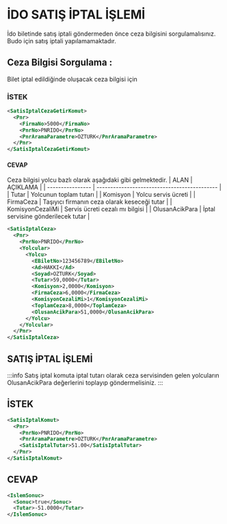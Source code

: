 # İDO SATIŞ İPTAL İŞLEMİ

İdo biletinde satış iptali göndermeden önce ceza bilgisini sorgulamalısınız. Budo için satış iptali yapılamamaktadır.

## **Ceza Bilgisi Sorgulama :**

Bilet iptal edildiğinde oluşacak ceza bilgisi için

### İSTEK

```xml
<SatisIptalCezaGetirKomut>
  <Pnr>
    <FirmaNo>5000</FirmaNo>
    <PnrNo>PNRIDO</PnrNo>
    <PnrAramaParametre>OZTURK</PnrAramaParametre>
  </Pnr>
</SatisIptalCezaGetirKomut>
```

#### CEVAP

Ceza bilgisi yolcu bazlı olarak aşağıdaki gibi gelmektedir.
| ALAN | AÇIKLAMA |
| ---------------- | -------------------------------------------- |
| Tutar            | Yolcunun toplam tutarı                       |
| Komisyon         | Yolcu servis ücreti                          |
| FirmaCeza        | Taşıyıcı firmanın ceza olarak keseceği tutar |
| KomisyonCezaliMi | Servis ücreti cezalı mı bilgisi              |
| OlusanAcikPara   | İptal servisine gönderilecek tutar           |

```xml
<SatisIptalCeza>
  <Pnr>
    <PnrNo>PNRIDO</PnrNo>
    <Yolcular>
      <Yolcu>
        <EBiletNo>123456789</EBiletNo>
        <Ad>HAKKI</Ad>
        <Soyad>OZTURK</Soyad>
        <Tutar>59,0000</Tutar>
        <Komisyon>2,0000</Komisyon>
        <FirmaCeza>6,0000</FirmaCeza>
        <KomisyonCezaliMi>1</KomisyonCezaliMi>
        <ToplamCeza>8,0000</ToplamCeza>
        <OlusanAcikPara>51,0000</OlusanAcikPara>
      </Yolcu>
    </Yolcular>
  </Pnr>
</SatisIptalCeza>
```

## SATIŞ İPTAL İŞLEMİ

:::info
Satış iptal komuta iptal tutarı olarak ceza servisinden gelen yolcuların OlusanAcikPara değerlerini toplayıp göndermelisiniz.
:::

## İSTEK

```xml
<SatisIptalKomut>
  <Pnr>
    <PnrNo>PNRIDO</PnrNo>
    <PnrAramaParametre>OZTURK</PnrAramaParametre>
    <SatisIptalTutar>51.00</SatisIptalTutar>
  </Pnr>
</SatisIptalKomut>
```

## CEVAP

```xml
<IslemSonuc>
  <Sonuc>true</Sonuc>
  <Tutar>-51.0000</Tutar>
</IslemSonuc>
```
